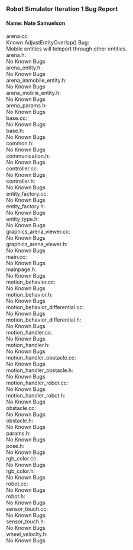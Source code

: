 ### Robot Simulator Iteration 1 Bug Report

#### Name: Nate Samuelson

arena.cc:  
  Known AdjustEntityOverlap() Bug:  
    Mobile entities will teleport through other entities.  
arena.h:  
  No Known Bugs  
arena_entity.h:  
  No Known Bugs  
arena_immobile_entity.h:  
  No Known Bugs  
arena_mobile_entity.h:  
  No Known Bugs  
arena_params.h:  
  No Known Bugs  
base.cc:  
  No Known Bugs  
base.h:  
  No Known Bugs  
common.h:  
  No Known Bugs  
communication.h:  
  No Known Bugs  
controller.cc:  
  No Known Bugs  
controller.h:  
  No Known Bugs  
entity_factory.cc:  
  No Known Bugs  
entity_factory.h:  
  No Known Bugs  
entity_type.h:  
  No Known Bugs  
graphics_arena_viewer.cc:  
  No Known Bugs  
graphics_arena_viewer.h:  
  No Known Bugs  
main.cc:  
  No Known Bugs  
mainpage.h:  
  No Known Bugs  
motion_behavior.cc:  
  No Known Bugs  
motion_behavior.h:  
  No Known Bugs  
motion_behavior_differential.cc:  
  No Known Bugs  
motion_behavior_differential.h:  
  No Known Bugs  
motion_handler.cc:  
  No Known Bugs  
motion_handler.h:  
  No Known Bugs  
motion_handler_obstacle.cc:  
  No Known Bugs  
motion_handler_obstacle.h:  
  No Known Bugs  
motion_handler_robot.cc:  
  No Known Bugs  
motion_handler_robot.h:  
  No Known Bugs  
obstacle.cc:  
  No Known Bugs  
obstacle.h:  
  No Known Bugs  
params.h:  
  No Known Bugs  
pose.h:  
  No Known Bugs  
rgb_color.cc:  
  No Known Bugs  
rgb_color.h:  
  No Known Bugs  
robot.cc:  
  No Known Bugs  
robot.h:  
  No Known Bugs  
sensor_touch.cc:  
  No Known Bugs  
sensor_touch.h:  
  No Known Bugs  
wheel_velocity.h:  
  No Known Bugs  
